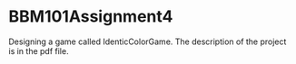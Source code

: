 # BBM101Assignment4
Designing a game called IdenticColorGame. The description of the project is in the pdf file.

